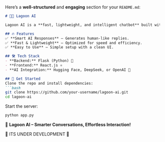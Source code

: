 Here’s a **well-structured** and **engaging** section for your `README.md`:  

```markdown
# 🌊🤖 Lagoon AI  

Lagoon AI is a **fast, lightweight, and intelligent chatbot** built with modern AI models. 🚀  

## 🔥 Features  
✅ **Smart AI Responses** – Generates human-like replies.  
✅ **Fast & Lightweight** – Optimized for speed and efficiency.  
✅ **Easy to Use** – Simple setup with a clean UI.  

## 🛠️ Tech Stack  
- **Backend:** Flask (Python) 🐍  
- **Frontend:** React.js ⚛️  
- **AI Integration:** Hugging Face, DeepSeek, or OpenAI 🤖  

## 🚀 Get Started  
Clone the repo and install dependencies:  
```bash
git clone https://github.com/your-username/lagoon-ai.git
cd lagoon-ai
```

Start the server:  
```bash
python app.py
```

🌊 **Lagoon AI – Smarter Conversations, Effortless Interaction!**  



🚧 ITS UNDER DEVELOPMENT 🚧
